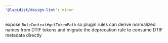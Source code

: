 ```yaml
---
'@lapidist/design-lint': minor
---
```


expose `RuleContext#getTokenPath` so plugin rules can derive normalized names from DTIF tokens and migrate the deprecation rule to consume DTIF metadata directly
